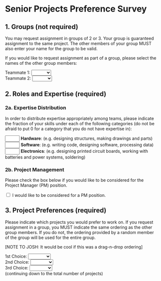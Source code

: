 # Senior Projects Preference Survey

## 1. Groups (not required)

You may request assignment in groups of 2 or 3. Your group is guaranteed assignment to the same project. The other members of your group MUST also enter your name for the group to be valid.

If you would like to request assignment as part of a group, please select the names of the other group members:

Teammate 1:
<select name="t1">
    <option></option>
    <option>Alice</option>
    <option>Bob</option>
    <option>Charlie</option>
</select>
<br>
Teammate 2:
<select name="t2">
    <option></option>
    <option>Alice</option>
    <option>Bob</option>
    <option>Charlie</option>
</select>

## 2. Roles and Expertise (required)

### 2a. Expertise Distribution

In order to distribute expertise appropriately among teams, please indicate the fraction of your skills under each of the following categories (do not be afraid to put 0 for a category that you do not have expertise in):

<input type="number" min="0" max="1"></input> **Hardware**: (e.g. designing structures, making drawings and parts)<br>
<input type="number" min="0" max="1"></input> **Software**: (e.g. writing code, designing software, processing data)<br>
<input type="number" min="0" max="1"></input> **Electronics**: (e.g. designing printed circuit boards, working with batteries and power systems, soldering)

### 2b. Project Management

Please check the box below if you would like to be considered for the Project Manager (PM) position.

<input type="checkbox"> I would like to be considered for a PM position.

## 3. Project Preferences (required)

Please indicate which projects you would prefer to work on. If you request assignment in a group, you MUST indicate the same ordering as the other group members. If you do not, the ordering provided by a random member of the group will be used for the entire group.

[NOTE TO JOSH: It would be cool if this was a drag-n-drop ordering]

1st Choice:
<select name="p1">
    <option></option>
    <option>Project 1</option>
    <option>Project 2</option>
    <option>Project 3</option>
</select><br>
2nd Choice:
<select name="p2">
    <option></option>
    <option>Project 1</option>
    <option>Project 2</option>
    <option>Project 3</option>
</select><br>
3rd Choice:
<select name="p3">
    <option></option>
    <option>Project 1</option>
    <option>Project 2</option>
    <option>Project 3</option>
</select><br>
(continuing down to the total number of projects)
